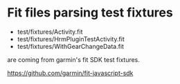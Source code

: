 # Fit files parsing test fixtures

- test/fixtures/Activity.fit
- test/fixtures/HrmPluginTestActivity.fit
- test/fixtures/WithGearChangeData.fit

are coming from garmin's fit SDK test fixtures.

https://github.com/garmin/fit-javascript-sdk